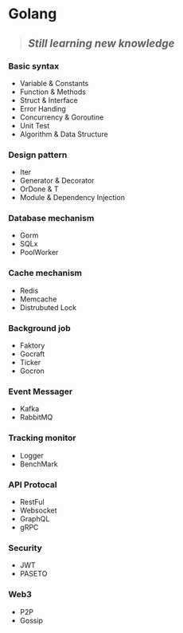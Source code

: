 # **Golang** 

 > ## *Still learning new knowledge*
### Basic syntax 
- Variable & Constants
- Function & Methods
- Struct & Interface
- Error Handing
- Concurrency & Goroutine
- Unit Test
- Algorithm & Data Structure
### Design pattern
- Iter
- Generator & Decorator
- OrDone & T
- Module & Dependency Injection
### Database mechanism
- Gorm 
- SQLx
- PoolWorker
### Cache mechanism
- Redis
- Memcache
- Distrubuted Lock
### Background job
- Faktory
- Gocraft
- Ticker
- Gocron
### Event Messager
- Kafka
- RabbitMQ
### Tracking monitor
- Logger
- BenchMark
### API Protocal 
- RestFul
- Websocket
- GraphQL
- gRPC
### Security 
- JWT
- PASETO
### Web3
- P2P
- Gossip